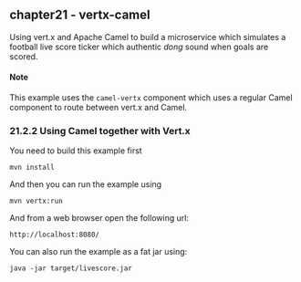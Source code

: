 chapter21 - vertx-camel
----------------------

Using vert.x and Apache Camel to build a microservice which simulates a football
live score ticker which authentic _dong_ sound when goals are scored.

#### Note 

This example uses the `camel-vertx` component which uses a regular Camel
component to route between vert.x and Camel.

### 21.2.2 Using Camel together with Vert.x

You need to build this example first

    mvn install
    
And then you can run the example using
    
    mvn vertx:run
    
And from a web browser open the following url:

    http://localhost:8080/

You can also run the example as a fat jar using: 

    java -jar target/livescore.jar

